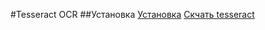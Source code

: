 #Tesseract OCR
##Установка
[Установка](##Установка)
[Скчать tesseract](https://github.com/UB-Mannheim/tesseract/releases/download/v5.4.0.20240606/tesseract-ocr-w64-setup-5.4.0.20240606.exe)
